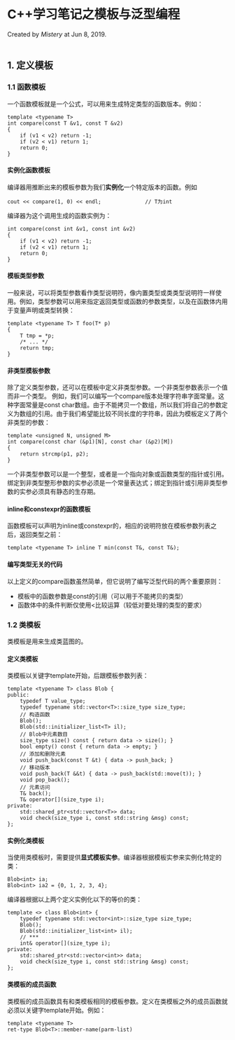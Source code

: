 # C++学习笔记之模板与泛型编程
Created by *Mistery* at Jun 8, 2019.
<br><br>

## 1. 定义模板
### 1.1 函数模板
一个函数模板就是一个公式，可以用来生成特定类型的函数版本。例如：
```
template <typename T>
int compare(const T &v1, const T &v2) 
{
    if (v1 < v2) return -1;
    if (v2 < v1) return 1;
    return 0;
}
```

#### 实例化函数模板
编译器用推断出来的模板参数为我们**实例化**一个特定版本的函数。例如
```
cout << compare(1, 0) << endl;              // T为int
```
编译器为这个调用生成的函数实例为：
```
int compare(const int &v1, const int &v2)
{
    if (v1 < v2) return -1;
    if (v2 < v1) return 1;
    return 0;
}
```

#### 模板类型参数
一般来说，可以将类型参数看作类型说明符，像内置类型或类类型说明符一样使用。例如，类型参数可以用来指定返回类型或函数的参数类型，以及在函数体内用于变量声明或类型转换：
```
template <typename T> T foo(T* p)
{
    T tmp = *p;
    /* ... */
    return tmp;
}  
```

#### 非类型模板参数
除了定义类型参数，还可以在模板中定义非类型参数。一个非类型参数表示一个值而非一个类型。
例如，我们可以编写一个compare版本处理字符串字面常量。这种字面常量是const char数组。由于不能拷贝一个数组，所以我们将自己的参数定义为数组的引用。由于我们希望能比较不同长度的字符串，因此为模板定义了两个非类型的参数：
```
template <unsigned N, unsigned M>
int compare(const char (&p1)[N], const char (&p2)[M])
{
    return strcmp(p1, p2);
}
```
一个非类型参数可以是一个整型，或者是一个指向对象或函数类型的指针或引用。绑定到非类型整形参数的实参必须是一个常量表达式；绑定到指针或引用非类型参数的实参必须具有静态的生存期。

#### inline和constexpr的函数模板
函数模板可以声明为inline或constexpr的，相应的说明符放在模板参数列表之后，返回类型之前：
```
template <typename T> inline T min(const T&, const T&);
```

#### 编写类型无关的代码
以上定义的compare函数虽然简单，但它说明了编写泛型代码的两个重要原则：

* 模板中的函数参数是const的引用（可以用于不能拷贝的类型）
* 函数体中的条件判断仅使用<比较运算（较低对要处理的类型的要求）

### 1.2 类模板
类模板是用来生成类蓝图的。

#### 定义类模板
类模板以关键字template开始，后跟模板参数列表：
```
template <typename T> class Blob {
public:
    typedef T value_type;
    typedef typename std::vector<T>::size_type size_type;
    // 构造函数
    Blob();
    Blob(std::initializer_list<T> il);
    // Blob中元素数目
    size_type size() const { return data -> size(); }
    bool empty() const { return data -> empty; }
    // 添加和删除元素
    void push_back(const T &t) { data -> push_back; }
    // 移动版本
    void push_back(T &&t) { data -> push_back(std::move(t)); }
    void pop_back();
    // 元素访问
    T& back();
    T& operator[](size_type i);
private:
    std::shared_ptr<std::vector<T>> data;
    void check(size_type i, const std::string &msg) const;
};
```

#### 实例化类模板
当使用类模板时，需要提供**显式模板实参**。编译器根据模板实参来实例化特定的类：
```
Blob<int> ia;
Blob<int> ia2 = {0, 1, 2, 3, 4};
```
编译器根据以上两个定义实例化以下的等价的类：
```
template <> class Blob<int> {
    typedef typename std::vector<int>::size_type size_type;
    Blob();
    Blob(std::initializer_list<int> il);
    // *** 
    int& operator[](size_type i);
private:
    std::shared_ptr<std::vector<int>> data;
    void check(size_type i, const std::string &msg) const;
};
```

#### 类模板的成员函数
类模板的成员函数具有和类模板相同的模板参数。定义在类模板之外的成员函数就必须以关键字template开始。例如：
```
template <typename T> 
ret-type Blob<T>::member-name(parm-list)
```